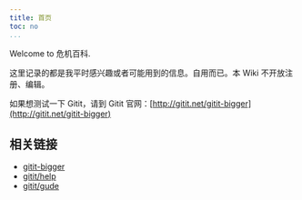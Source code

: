```yaml
---
title: 首页
toc: no
...
```


Welcome to 危机百科.

这里记录的都是我平时感兴趣或者可能用到的信息。自用而已。本 Wiki 不开放注册、编辑。

如果想测试一下 Gitit，请到 Gitit 官网：[http://gitit.net/gitit-bigger](http://gitit.net/gitit-bigger)

## 相关链接
* [gitit-bigger]()
* [gitit/help]()
* [gitit/gude]()